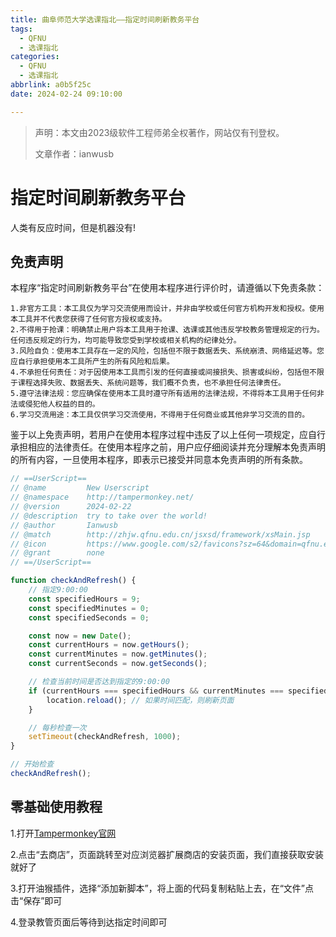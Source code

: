 ```yaml
---
title: 曲阜师范大学选课指北——指定时间刷新教务平台
tags:
  - QFNU
  - 选课指北
categories:
  - QFNU
  - 选课指北
abbrlink: a0b5f25c
date: 2024-02-24 09:10:00

---
```


> 声明：本文由2023级软件工程师弟全权著作，网站仅有刊登权。
>
> 文章作者：ianwusb

# 指定时间刷新教务平台
人类有反应时间，但是机器没有!
## **免责声明**
  本程序“指定时间刷新教务平台”在使用本程序进行评价时，请遵循以下免责条款：

    1.非官方工具：本工具仅为学习交流使用而设计，并非由学校或任何官方机构开发和授权。使用本工具并不代表您获得了任何官方授权或支持。
    2.不得用于抢课：明确禁止用户将本工具用于抢课、选课或其他违反学校教务管理规定的行为。任何违反规定的行为，均可能导致您受到学校或相关机构的纪律处分。
    3.风险自负：使用本工具存在一定的风险，包括但不限于数据丢失、系统崩溃、网络延迟等。您应自行承担使用本工具所产生的所有风险和后果。
    4.不承担任何责任：对于因使用本工具而引发的任何直接或间接损失、损害或纠纷，包括但不限于课程选择失败、数据丢失、系统问题等，我们概不负责，也不承担任何法律责任。
    5.遵守法律法规：您应确保在使用本工具时遵守所有适用的法律法规，不得将本工具用于任何非法或侵犯他人权益的目的。
    6.学习交流用途：本工具仅供学习交流使用，不得用于任何商业或其他非学习交流的目的。
  鉴于以上免责声明，若用户在使用本程序过程中违反了以上任何一项规定，应自行承担相应的法律责任。在使用本程序之前，用户应仔细阅读并充分理解本免责声明的所有内容，一旦使用本程序，即表示已接受并同意本免责声明的所有条款。

```javascript
// ==UserScript==
// @name         New Userscript
// @namespace    http://tampermonkey.net/
// @version      2024-02-22
// @description  try to take over the world!
// @author       Ianwusb
// @match        http://zhjw.qfnu.edu.cn/jsxsd/framework/xsMain.jsp
// @icon         https://www.google.com/s2/favicons?sz=64&domain=qfnu.edu.cn
// @grant        none
// ==/UserScript==

function checkAndRefresh() {
    // 指定9:00:00
    const specifiedHours = 9;
    const specifiedMinutes = 0;
    const specifiedSeconds = 0;

    const now = new Date();
    const currentHours = now.getHours();
    const currentMinutes = now.getMinutes();
    const currentSeconds = now.getSeconds();

    // 检查当前时间是否达到指定的9:00:00
    if (currentHours === specifiedHours && currentMinutes === specifiedMinutes && currentSeconds === specifiedSeconds) {
        location.reload(); // 如果时间匹配，则刷新页面
    }

    // 每秒检查一次
    setTimeout(checkAndRefresh, 1000);
}

// 开始检查
checkAndRefresh();
```
## 零基础使用教程

1.打开[Tampermonkey官网](https://www.tampermonkey.net/)

2.点击“去商店”，页面跳转至对应浏览器扩展商店的安装页面，我们直接获取安装就好了

3.打开油猴插件，选择“添加新脚本”，将上面的代码复制粘贴上去，在“文件”点击“保存”即可

4.登录教管页面后等待到达指定时间即可

